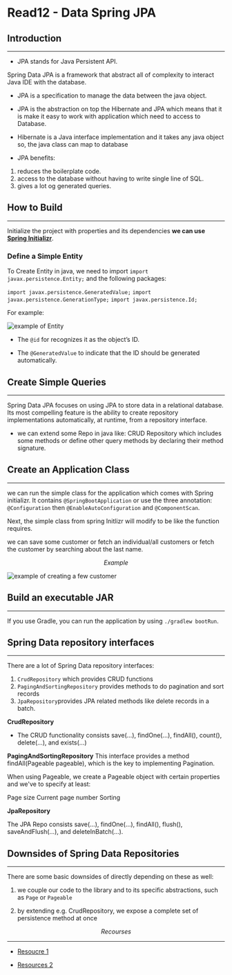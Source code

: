 # Read12 - Data Spring JPA

## Introduction

---

- JPA stands for Java Persistent API.  

Spring Data JPA is a framework that abstract all of complexity to interact Java IDE with the database.

- JPA is a specification to manage the data between the java object.  

- JPA is the abstraction on top the Hibernate and JPA which means that it is make it easy to work with application which need to access to Database.  

- Hibernate is a Java interface implementation and it takes any java object so, the java class can map to database

- JPA benefits:

1. reduces the boilerplate code.
2. access to the database without having to write single line of SQL.
3. gives a lot og generated queries.  

## How to Build

---

Initialize the project with properties and its dependencies **we can use [Spring Initializr](https://start.spring.io/)**.

### Define a Simple Entity

To Create Entity in java, we need to import `import javax.persistence.Entity;` and the following packages:

`import javax.persistence.GeneratedValue;`
`import javax.persistence.GenerationType;`
`import javax.persistence.Id;`

For example:

![example of Entity](https://i.ibb.co/3mXCzn5/Screenshot-from-2022-03-20-02-34-31.png)  

- The `@id` for recognizes it as the object’s ID.

- The `@GeneratedValue` to indicate that the ID should be generated automatically.

## Create Simple Queries

---

Spring Data JPA focuses on using JPA to store data in a relational database. Its most compelling feature is the ability to create repository implementations automatically, at runtime, from a repository interface.

- we can extend some Repo in java like: CRUD Repository which includes some methods or define other query methods by declaring their method signature.

## Create an Application Class

---

we can run the simple class for the application which comes with Spring initializr. It contains `@SpringBootApplication` or use the three annotation:  
`@Configuration` then
`@EnableAutoConfiguration` and
`@ComponentScan`.

Next, the simple class from spring Initlizr will modify to be like the function requires.

we can save some customer or fetch an individual/all customers or fetch the customer by searching about the last name.  

$$ Example$$

![example of creating a few customer](https://i.ibb.co/ggF4Mjg/Screenshot-from-2022-03-20-02-52-44.png)

## Build an executable JAR

---

If you use Gradle, you can run the application by using `./gradlew bootRun`.

## Spring Data repository interfaces

---

There are a lot of Spring Data repository interfaces:

1. `CrudRepository` which provides CRUD functions
2. `PagingAndSortingRepository` provides methods to do pagination and sort records
3. `JpaRepository`provides JPA related methods like delete records in a batch.

**CrudRepository**

- The CRUD functionality consists save(…), findOne(…), findAll(), count(), delete(…), and exists(…)

**PagingAndSortingRepository**
This interface provides a method findAll(Pageable pageable), which is the key to implementing Pagination.

When using Pageable, we create a Pageable object with certain properties and we've to specify at least:

Page size
Current page number
Sorting

**JpaRepository**

The JPA Repo consists save(…), findOne(…), findAll(), flush(), saveAndFlush(…), and deleteInBatch(…).  

## Downsides of Spring Data Repositories

---

There are some basic downsides of directly depending on these as well:

1. we couple our code to the library and to its specific abstractions, such as `Page` or `Pageable`

2. by extending e.g. CrudRepository, we expose a complete set of persistence method at once

$$ Recourses $$

---

- [Resoucre 1](https://spring.io/guides/gs/accessing-data-jpa/)

- [Resources 2](https://www.baeldung.com/spring-data-repositories)  

